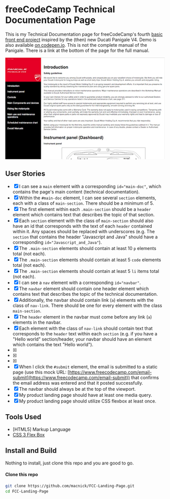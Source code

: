 # freeCodeCamp Technical Documentation Page

This is my Technical Documentation page for freeCodeCamp's fourth [basic front end project](https://learn.freecodecamp.org/responsive-web-design/responsive-web-design-projects/build-a-technical-documentation-page) inspired by the (then) new Ducati Panigale V4. Demo is also available [on codepen.io](https://codepen.io/macnick/full/WYpKrr). This is not the complete manual of the Panigale. There is a link at the bottom of the page for the full manual.

![Technical Documentation Page](/screenshot.jpg)

## User Stories

- [x] I can see a `main` element with a corresponding `id="main-doc"`, which contains the page's main content (technical documentation).
- [x] Within the `#main-doc` element, I can see several `section` elements, each with a class of `main-section`. There should be a minimum of 5.
- [x] The first element within each `.main-section` should be a `header` element which contains text that describes the topic of that section.
- [x] Each `section` element with the class of `main-section` should also have an id that corresponds with the text of each `header` contained within it. Any spaces should be replaced with underscores (e.g. The `section` that contains the header "Javascript and Java" should have a corresponding `id="Javascript_and_Java"`).
- [x] The `.main-section` elements should contain at least 10 `p` elements total (not each).
- [x] The `.main-section` elements should contain at least 5 `code` elements total (not each).
- [x] The `.main-section` elements should contain at least 5 `li` items total (not each).
- [x] I can see a `nav` element with a corresponding `id="navbar"`.
- [x] The `navbar` element should contain one header element which contains text that describes the topic of the technical documentation.
- [x] Additionally, the navbar should contain link (`a`) elements with the class of `nav-link`. There should be one for every element with the class `main-section`.
- [x] The `header` element in the navbar must come before any link (`a`) elements in the navbar.
- [x] Each element with the class of `nav-link` should contain text that corresponds to the `header` text within each `section` (e.g. if you have a "Hello world" section/header, your navbar should have an element which contains the text "Hello world").
- [x]
- [x]
- [x]
- [x] When I click the `#submit` element, the email is submitted to a static page (use this mock URL: [https://www.freecodecamp.com/email-submit](https://www.freecodecamp.com/email-submit)) that confirms the email address was entered and that it posted successfully.
- [x] The navbar should always be at the top of the viewport.
- [x] My product landing page should have at least one media query.
- [x] My product landing page should utilize CSS flexbox at least once.

## Tools Used

- [HTML5] Markup Language
- [CSS 3 Flex Box](https://developer.mozilla.org/en-US/docs/Web/CSS/CSS_Flexible_Box_Layout)

## Install and Build

Nothing to install, just clone this repo and you are good to go.

#### Clone this repo

```bash
git clone https://github.com/macnick/FCC-Landing-Page.git
cd FCC-Landing-Page
```
